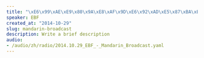 ```yaml
--- 
title: "\xE6\x99\xAE\xE9\x80\x9A\xE8\xAF\x9D\xE6\x92\xAD\xE5\x87\xBA\xE7\x9A\x842014\xE5\xB9\xB410\xE6\x9C\x8829\xE6\x97\xA5"
speaker: EBF
created_at: "2014-10-29"
slug: mandarin-broadcast
description: Write a brief description
audio: 
- /audio/zh/radio/2014.10.29_EBF_-_Mandarin_Broadcast.yaml
---
```

